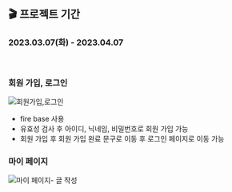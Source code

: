 ## 🎬 프로젝트 기간  
<h3>2023.03.07(화) - 2023.04.07</h3>

<br/>

### 회원 가입, 로그인

![회원가입,로그인](https://user-images.githubusercontent.com/97446711/234043720-8fcba876-9cd4-4851-8d22-2cc8cb0c2151.gif)
 * fire base 사용
 * 유효성 검사 후 아이디, 닉네임, 비밀번호로 회원 가입 가능
 * 회원 가입 후 회원 가입 완료 문구로 이동 후 로그인 페이지로 이동 가능

### 마이 페이지 

![마이 페이지-  글 작성](https://user-images.githubusercontent.com/97446711/234044255-1b27649f-9bc9-4976-b1f4-c3b5b9cb21b5.gif)





<br/>
